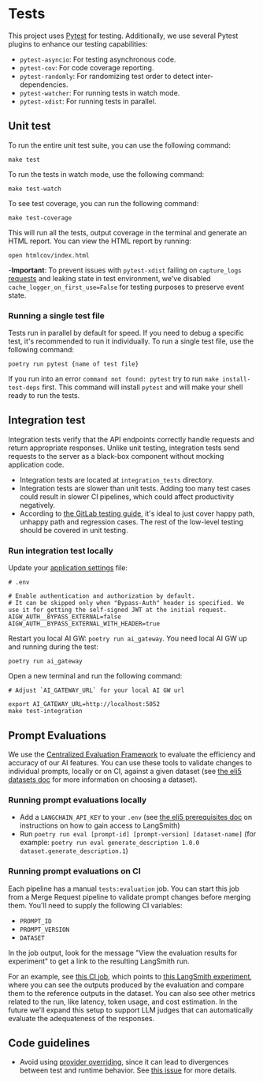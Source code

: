 # Tests

This project uses [Pytest](https://docs.pytest.org/en/stable/) for testing.
Additionally, we use several Pytest plugins to enhance our testing capabilities:

- `pytest-asyncio`: For testing asynchronous code.
- `pytest-cov`: For code coverage reporting.
- `pytest-randomly`: For randomizing test order to detect inter-dependencies.
- `pytest-watcher`: For running tests in watch mode.
- `pytest-xdist`: For running tests in parallel.

## Unit test

To run the entire unit test suite, you can use the following command:

```shell
make test
```

To run the tests in watch mode, use the following command:

```shell
make test-watch
```

To see test coverage, you can run the following command:

```shell
make test-coverage
```

This will run all the tests, output coverage in the terminal and generate an HTML report.
You can view the HTML report by running:

```shell
open htmlcov/index.html
```

-**Important**: To prevent issues with `pytest-xdist` failing on `capture_logs` [requests](https://www.structlog.org/en/stable/testing.html) and leaking state in test environment, we've disabled `cache_logger_on_first_use=False` for testing purposes to preserve event state.

### Running a single test file

Tests run in parallel by default for speed. If you need to debug a specific test, it's recommended to run it
individually. To run a single test file, use the following command:

```shell
poetry run pytest {name of test file}
```

If you run into an error `command not found: pytest` try to run `make install-test-deps` first. This command will install `pytest` and will make your shell ready to run the tests.

## Integration test

Integration tests verify that the API endpoints correctly handle requests and return appropriate responses.
Unlike unit testing, integration tests send requests to the server as a black-box component without mocking application code.

- Integration tests are located at `integration_tests` directory.
- Integration tests are slower than unit tests. Adding too many test cases could result in slower CI pipelines, which could affect productivity negatively.
- According to [the GitLab testing guide](https://docs.gitlab.com/ee/development/testing_guide/testing_levels.html#white-box-tests-at-the-system-level-formerly-known-as-system--feature-tests),
it's ideal to just cover happy path, unhappy path and regression cases. The rest of the low-level testing should be covered in unit testing.

### Run integration test locally

Update your [application settings](application_settings.md) file:

```shell
# .env

# Enable authentication and authorization by default.
# It can be skipped only when "Bypass-Auth" header is specified. We use it for getting the self-signed JWT at the initial request.
AIGW_AUTH__BYPASS_EXTERNAL=false
AIGW_AUTH__BYPASS_EXTERNAL_WITH_HEADER=true
```

Restart you local AI GW: `poetry run ai_gateway`. You need local AI GW up and running during the test:

```shell
poetry run ai_gateway
```

Open a new terminal and run the following command:

```shell
# Adjust `AI_GATEWAY_URL` for your local AI GW url

export AI_GATEWAY_URL=http://localhost:5052
make test-integration
```

## Prompt Evaluations

We use the
[Centralized Evaluation Framework](https://gitlab.com/gitlab-org/modelops/ai-model-validation-and-research/ai-evaluation/prompt-library)
to evaluate the efficiency and accuracy of our AI features. You can use these tools to validate changes to individual
prompts, locally or on CI, against a given dataset (see
[the eli5 datasets doc](https://gitlab.com/gitlab-org/modelops/ai-model-validation-and-research/ai-evaluation/prompt-library/-/tree/main#step-1-choosing-a-dataset)
for more information on choosing a dataset).

### Running prompt evaluations locally

- Add a `LANGCHAIN_API_KEY` to your `.env` (see
[the eli5 prerequisites doc](https://gitlab.com/gitlab-org/modelops/ai-model-validation-and-research/ai-evaluation/prompt-library/-/tree/main/doc/eli5#prerequisites)
on instructions on how to gain access to LangSmith)
- Run `poetry run eval [prompt-id] [prompt-version] [dataset-name]` (for example:
`poetry run eval generate_description 1.0.0 dataset.generate_description.1`)

### Running prompt evaluations on CI

Each pipeline has a manual `tests:evaluation` job. You can start this job from a Merge Request pipeline to validate
prompt changes before merging them. You'll need to supply the following CI variables:

- `PROMPT_ID`
- `PROMPT_VERSION`
- `DATASET`

In the job output, look for the message "View the evaluation results for experiment" to get a link to the resulting
LangSmith run.

For an example, see [this CI job](https://gitlab.com/gitlab-org/modelops/applied-ml/code-suggestions/ai-assist/-/jobs/9534511015),
which points to [this LangSmith experiment](https://smith.langchain.com/o/477de7ad-583e-47b6-a1c4-c4a0300e7aca/datasets/727e9927-ca44-46a1-83c0-09c59e57d081/compare?selectedSessions=ef174a89-8d5e-403c-b80b-2f30af2d225d),
where you can see the outputs produced by the evaluation and compare them to the reference outputs in the dataset. You
can also see other metrics related to the run, like latency, token usage, and cost estimation. In the future we'll
expand this setup to support LLM judges that can automatically evaluate the adequateness of the responses.

## Code guidelines

- Avoid using [provider overriding](https://python-dependency-injector.ets-labs.org/providers/overriding.html),
since it can lead to divergences between test and runtime behavior. See
[this issue](https://gitlab.com/gitlab-org/modelops/applied-ml/code-suggestions/ai-assist/-/issues/511)
for more details.
